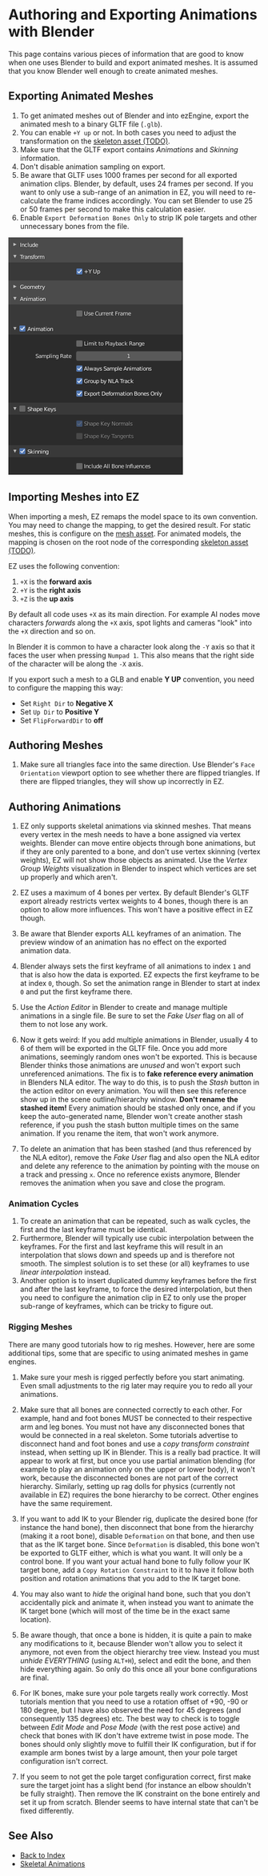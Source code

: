 # Authoring and Exporting Animations with Blender

This page contains various pieces of information that are good to know when one uses Blender to build and export animated meshes. It is assumed that you know Blender well enough to create animated meshes.

## Exporting Animated Meshes

1. To get animated meshes out of Blender and into ezEngine, export the animated mesh to a binary GLTF file (`.glb`).
1. You can enable `+Y up` or not. In both cases you need to adjust the transformation on the [skeleton asset (TODO)](skeleton-asset.md).
1. Make sure that the GLTF export contains *Animations* and *Skinning* information.
1. Don't disable animation sampling on export.
1. Be aware that GLTF uses 1000 frames per second for all exported animation clips. Blender, by default, uses 24 frames per second. If you want to only use a sub-range of an animation in EZ, you will need to re-calculate the frame indices accordingly. You can set Blender to use 25 or 50 frames per second to make this calculation easier.
1. Enable `Export Deformation Bones Only` to strip IK pole targets and other unnecessary bones from the file.

![GLB export settings](../media/glb-export.png)

## Importing Meshes into EZ

When importing a mesh, EZ remaps the model space to its own convention. You may need to change the mapping, to get the desired result. For static meshes, this is configure on the [mesh asset](../../graphics/meshes/mesh-asset.md). For animated models, the mapping is chosen on the root node of the corresponding [skeleton asset (TODO)](skeleton-asset.md).

EZ uses the following convention:

1. `+X` is the **forward axis**
1. `+Y` is the **right axis**
1. `+Z` is the **up axis**

By default all code uses `+X` as its main direction. For example AI nodes move characters *forwards* along the `+X` axis, spot lights and cameras "look" into the `+X` direction and so on.

In Blender it is common to have a character look along the `-Y` axis so that it faces the user when pressing `Numpad 1`. This also means that the right side of the character will be along the `-X` axis.

If you export such a mesh to a GLB and enable **Y UP** convention, you need to configure the mapping this way:

* Set `Right Dir` to **Negative X**
* Set `Up Dir` to **Positive Y**
* Set `FlipForwardDir` to **off**

## Authoring Meshes

1. Make sure all triangles face into the same direction. Use Blender's `Face Orientation` viewport option to see whether there are flipped triangles. If there are flipped triangles, they will show up incorrectly in EZ.

## Authoring Animations

1. EZ only supports skeletal animations via skinned meshes. That means every vertex in the mesh needs to have a bone assigned via vertex weights. Blender can move entire objects through bone animations, but if they are only parented to a bone, and don't use vertex skinning (vertex weights), EZ will not show those objects as animated. Use the *Vertex Group Weights* visualization in Blender to inspect which vertices are set up properly and which aren't.

1. EZ uses a maximum of 4 bones per vertex. By default Blender's GLTF export already restricts vertex weights to 4 bones, though there is an option to allow more influences. This won't have a positive effect in EZ though.

1. Be aware that Blender exports ALL keyframes of an animation. The preview window of an animation has no effect on the exported animation data.

1. Blender always sets the first keyframe of all animations to index `1` and that is also how the data is exported. EZ expects the first keyframe to be at index `0`, though. So set the animation range in Blender to start at index `0` and put the first keyframe there.

1. Use the *Action Editor* in Blender to create and manage multiple animations in a single file. Be sure to set the *Fake User* flag on all of them to not lose any work.

1. Now it gets weird: If you add multiple animations in Blender, usually 4 to 6 of them will be exported in the GLTF file. Once you add more animations, seemingly random ones won't be exported. This is because Blender thinks those animations are *unused* and won't export such unreferenced animations. The fix is to **fake reference every animation** in Blenders NLA editor. The way to do this, is to push the *Stash* button in the action editor on every animation. You will then see this reference show up in the scene outline/hierarchy window. **Don't rename the stashed item!** Every animation should be stashed only once, and if you keep the auto-generated name, Blender won't create another stash reference, if you push the stash button multiple times on the same animation. If you rename the item, that won't work anymore.

1. To delete an animation that has been stashed (and thus referenced by the NLA editor), remove the *Fake User* flag and also open the NLA editor and delete any reference to the animation by pointing with the mouse on a track and pressing `x`. Once no reference exists anymore, Blender removes the animation when you save and close the program.

### Animation Cycles

1. To create an animation that can be repeated, such as walk cycles, the first and the last keyframe must be identical.
1. Furthermore, Blender will typically use cubic interpolation between the keyframes. For the first and last keyframe this will result in an interpolation that slows down and speeds up and is therefore not smooth. The simplest solution is to set these (or all) keyframes to use *linear interpolation* instead.
1. Another option is to insert duplicated dummy keyframes before the first and after the last keyframe, to force the desired interpolation, but then you need to configure the animation clip in EZ to only use the proper sub-range of keyframes, which can be tricky to figure out.

### Rigging Meshes

There are many good tutorials how to rig meshes. However, here are some additional tips, some that are specific to using animated meshes in game engines.

1. Make sure your mesh is rigged perfectly before you start animating. Even small adjustments to the rig later may require you to redo all your animations.

1. Make sure that all bones are connected correctly to each other. For example, hand and foot bones MUST be connected to their respective arm and leg bones. You must not have any disconnected bones that would be connected in a real skeleton. Some tutorials advertise to disconnect hand and foot bones and use a *copy transform constraint* instead, when setting up IK in Blender. This is a really bad practice. It will appear to work at first, but once you use partial animation blending (for example to play an animation only on the upper or lower body), it won't work, because the disconnected bones are not part of the correct hierarchy. Similarly, setting up rag dolls for physics (currently not available in EZ) requires the bone hierarchy to be correct. Other engines have the same requirement.

1. If you want to add IK to your Blender rig, duplicate the desired bone (for instance the hand bone), then disconnect that bone from the hierarchy (making it a root bone), disable `Deformation` on that bone, and then use that as the IK target bone. Since `Deformation` is disabled, this bone won't be exported to GLTF either, which is what you want. It will only be a control bone. If you want your actual hand bone to fully follow your IK target bone, add a `Copy Rotation Constraint` to it to have it follow both position and rotation animations that you add to the IK target bone.

1. You may also want to *hide* the original hand bone, such that you don't accidentally pick and animate it, when instead you want to animate the IK target bone (which will most of the time be in the exact same location). 

1. Be aware though, that once a bone is hidden, it is quite a pain to make any modifications to it, because Blender won't allow you to select it anymore, not even from the object hierarchy tree view. Instead you must *unhide EVERYTHING* (using `ALT+H`), select and edit the bone, and then hide everything again. So only do this once all your bone configurations are final.

1. For IK bones, make sure your pole targets really work correctly. Most tutorials mention that you need to use a rotation offset of +90, -90 or 180 degree, but I have also observed the need for 45 degrees (and consequently 135 degrees) etc. The best way to check is to toggle between *Edit Mode* and *Pose Mode* (with the rest pose active) and check that bones with IK don't have extreme twist in pose mode. The bones should only slightly move to fulfill their IK configuration, but if for example arm bones twist by a large amount, then your pole target configuration isn't correct.

1. If you seem to not get the pole target configuration correct, first make sure the target joint has a slight bend (for instance an elbow shouldn't be fully straight). Then remove the IK constraint on the bone entirely and set it up from scratch. Blender seems to have internal state that can't be fixed differently.

## See Also

* [Back to Index](../../index.md)
* [Skeletal Animations](skeletal-animation-overview.md)